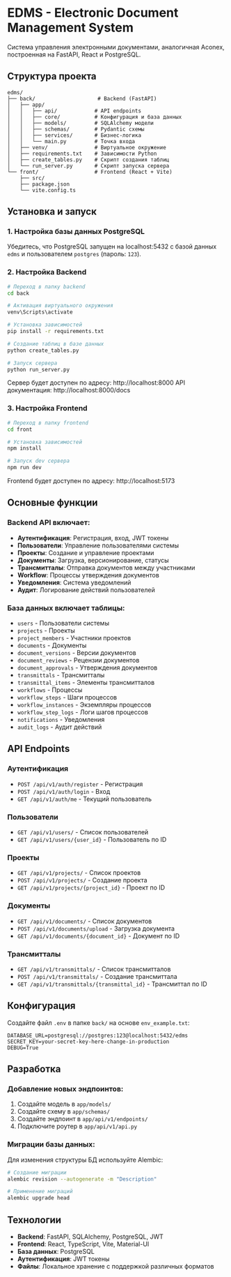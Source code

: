 # EDMS - Electronic Document Management System

Система управления электронными документами, аналогичная Aconex, построенная на FastAPI, React и PostgreSQL.

## Структура проекта

```
edms/
├── back/                    # Backend (FastAPI)
│   ├── app/
│   │   ├── api/            # API endpoints
│   │   ├── core/           # Конфигурация и база данных
│   │   ├── models/         # SQLAlchemy модели
│   │   ├── schemas/        # Pydantic схемы
│   │   ├── services/       # Бизнес-логика
│   │   └── main.py         # Точка входа
│   ├── venv/               # Виртуальное окружение
│   ├── requirements.txt    # Зависимости Python
│   ├── create_tables.py    # Скрипт создания таблиц
│   └── run_server.py       # Скрипт запуска сервера
└── front/                  # Frontend (React + Vite)
    ├── src/
    ├── package.json
    └── vite.config.ts
```

## Установка и запуск

### 1. Настройка базы данных PostgreSQL

Убедитесь, что PostgreSQL запущен на localhost:5432 с базой данных `edms` и пользователем `postgres` (пароль: `123`).

### 2. Настройка Backend

```bash
# Переход в папку backend
cd back

# Активация виртуального окружения
venv\Scripts\activate

# Установка зависимостей
pip install -r requirements.txt

# Создание таблиц в базе данных
python create_tables.py

# Запуск сервера
python run_server.py
```

Сервер будет доступен по адресу: http://localhost:8000
API документация: http://localhost:8000/docs

### 3. Настройка Frontend

```bash
# Переход в папку frontend
cd front

# Установка зависимостей
npm install

# Запуск dev сервера
npm run dev
```

Frontend будет доступен по адресу: http://localhost:5173

## Основные функции

### Backend API включает:

- **Аутентификация**: Регистрация, вход, JWT токены
- **Пользователи**: Управление пользователями системы
- **Проекты**: Создание и управление проектами
- **Документы**: Загрузка, версионирование, статусы
- **Трансмитталы**: Отправка документов между участниками
- **Workflow**: Процессы утверждения документов
- **Уведомления**: Система уведомлений
- **Аудит**: Логирование действий пользователей

### База данных включает таблицы:

- `users` - Пользователи системы
- `projects` - Проекты
- `project_members` - Участники проектов
- `documents` - Документы
- `document_versions` - Версии документов
- `document_reviews` - Рецензии документов
- `document_approvals` - Утверждения документов
- `transmittals` - Трансмитталы
- `transmittal_items` - Элементы трансмитталов
- `workflows` - Процессы
- `workflow_steps` - Шаги процессов
- `workflow_instances` - Экземпляры процессов
- `workflow_step_logs` - Логи шагов процессов
- `notifications` - Уведомления
- `audit_logs` - Аудит действий

## API Endpoints

### Аутентификация
- `POST /api/v1/auth/register` - Регистрация
- `POST /api/v1/auth/login` - Вход
- `GET /api/v1/auth/me` - Текущий пользователь

### Пользователи
- `GET /api/v1/users/` - Список пользователей
- `GET /api/v1/users/{user_id}` - Пользователь по ID

### Проекты
- `GET /api/v1/projects/` - Список проектов
- `POST /api/v1/projects/` - Создание проекта
- `GET /api/v1/projects/{project_id}` - Проект по ID

### Документы
- `GET /api/v1/documents/` - Список документов
- `POST /api/v1/documents/upload` - Загрузка документа
- `GET /api/v1/documents/{document_id}` - Документ по ID

### Трансмитталы
- `GET /api/v1/transmittals/` - Список трансмитталов
- `POST /api/v1/transmittals/` - Создание трансмиттала
- `GET /api/v1/transmittals/{transmittal_id}` - Трансмиттал по ID

## Конфигурация

Создайте файл `.env` в папке `back/` на основе `env_example.txt`:

```env
DATABASE_URL=postgresql://postgres:123@localhost:5432/edms
SECRET_KEY=your-secret-key-here-change-in-production
DEBUG=True
```

## Разработка

### Добавление новых эндпоинтов:

1. Создайте модель в `app/models/`
2. Создайте схему в `app/schemas/`
3. Создайте эндпоинт в `app/api/v1/endpoints/`
4. Подключите роутер в `app/api/v1/api.py`

### Миграции базы данных:

Для изменения структуры БД используйте Alembic:

```bash
# Создание миграции
alembic revision --autogenerate -m "Description"

# Применение миграций
alembic upgrade head
```

## Технологии

- **Backend**: FastAPI, SQLAlchemy, PostgreSQL, JWT
- **Frontend**: React, TypeScript, Vite, Material-UI
- **База данных**: PostgreSQL
- **Аутентификация**: JWT токены
- **Файлы**: Локальное хранение с поддержкой различных форматов
